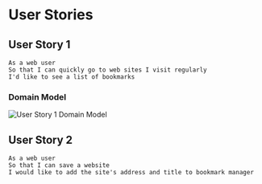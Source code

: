 # User Stories

## User Story 1

```
As a web user
So that I can quickly go to web sites I visit regularly
I'd like to see a list of bookmarks
```

### Domain Model

![User Story 1 Domain Model](./Projects/bookmark-manager.png)

## User Story 2

```
As a web user
So that I can save a website
I would like to add the site's address and title to bookmark manager
```
